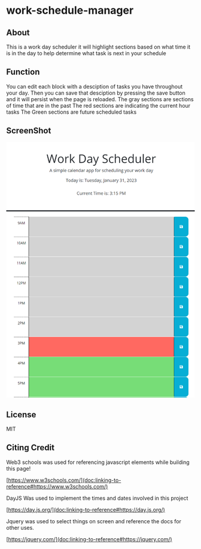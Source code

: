 # work-schedule-manager

## About 
This is a work day scheduler it will highlight sections based on what time it is in the day to help determine what task is next in your schedule

## Function 
You can edit each block with a desciption of tasks you have throughout your day.
Then you can save that desciption by pressing the save button and it will persist when the page is reloaded.
The gray sections are sections of time that are in the past
The red sections are indicating the current hour tasks
The Green sections are future scheduled tasks

## ScreenShot  
![alt = "A Screenshot of the work day scheduler"](./assets/workdayscheduler.png)

## License 

MIT

## Citing Credit

 Web3 schools was used for referencing javascript elements while building this page!

 [https://www.w3schools.com/](doc:linking-to-reference#https://www.w3schools.com/)

 DayJS Was used to implement the times and dates involved in this project

 [https://day.js.org/](doc:linking-to-reference#https://day.js.org/)

 Jquery was used to select things on screen and reference the docs for other uses.

 [https://jquery.com/](doc:linking-to-reference#https://jquery.com/)
